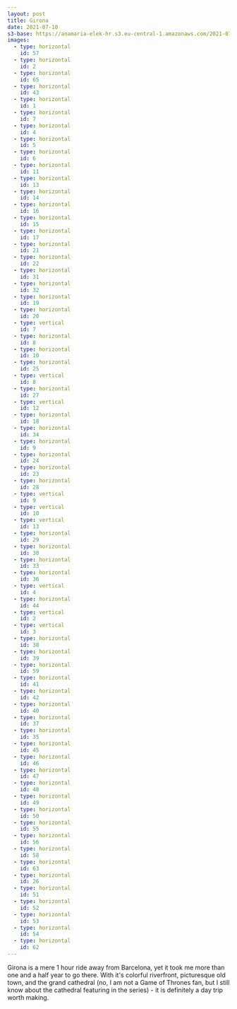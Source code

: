 ```yaml
---
layout: post
title: Girona
date: 2021-07-10
s3-base: https://anamaria-elek-hr.s3.eu-central-1.amazonaws.com/2021-07-10-girona
images:
  - type: horizontal
    id: 57
  - type: horizontal
    id: 2
  - type: horizontal
    id: 65
  - type: horizontal
    id: 43
  - type: horizontal
    id: 1
  - type: horizontal
    id: 7
  - type: horizontal
    id: 4
  - type: horizontal
    id: 5
  - type: horizontal
    id: 6
  - type: horizontal
    id: 11
  - type: horizontal
    id: 13
  - type: horizontal
    id: 14
  - type: horizontal
    id: 16
  - type: horizontal
    id: 15
  - type: horizontal
    id: 17
  - type: horizontal
    id: 21
  - type: horizontal
    id: 22
  - type: horizontal
    id: 31
  - type: horizontal
    id: 32
  - type: horizontal
    id: 19
  - type: horizontal
    id: 20
  - type: vertical
    id: 7
  - type: horizontal
    id: 8
  - type: horizontal
    id: 10
  - type: horizontal
    id: 25
  - type: vertical
    id: 8
  - type: horizontal
    id: 27
  - type: vertical
    id: 12
  - type: horizontal
    id: 18
  - type: horizontal
    id: 34
  - type: horizontal
    id: 9
  - type: horizontal
    id: 24
  - type: horizontal
    id: 23
  - type: horizontal
    id: 28
  - type: vertical
    id: 9
  - type: vertical
    id: 10
  - type: vertical
    id: 13
  - type: horizontal
    id: 29
  - type: horizontal
    id: 30
  - type: horizontal
    id: 33
  - type: horizontal
    id: 36
  - type: vertical
    id: 4
  - type: horizontal
    id: 44
  - type: vertical
    id: 2
  - type: vertical
    id: 3
  - type: horizontal
    id: 38
  - type: horizontal
    id: 39
  - type: horizontal
    id: 59
  - type: horizontal
    id: 41
  - type: horizontal
    id: 42
  - type: horizontal
    id: 40
  - type: horizontal
    id: 37
  - type: horizontal
    id: 35
  - type: horizontal
    id: 45
  - type: horizontal
    id: 46
  - type: horizontal
    id: 47
  - type: horizontal
    id: 48
  - type: horizontal
    id: 49
  - type: horizontal
    id: 50
  - type: horizontal
    id: 55
  - type: horizontal
    id: 56
  - type: horizontal
    id: 58
  - type: horizontal
    id: 63
  - type: horizontal
    id: 26
  - type: horizontal
    id: 51
  - type: horizontal
    id: 52
  - type: horizontal
    id: 53
  - type: horizontal
    id: 54
  - type: horizontal
    id: 62
---
```


Girona is a mere 1 hour ride away from Barcelona, yet it took me more than one and a half year to go there. With it's colorful riverfront, picturesque old town, and the grand cathedral (no, I am not a Game of Thrones fan, but I still know about the cathedral featuring in the series) - it is definitely a day trip worth making.
